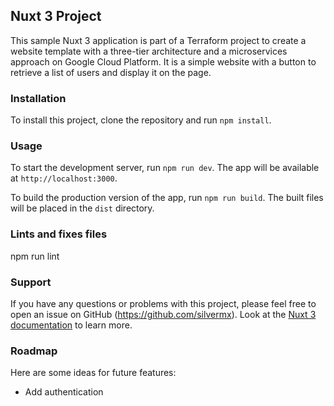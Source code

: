 
## Nuxt 3 Project

This sample Nuxt 3 application is part of a Terraform project to create a website template with a three-tier architecture and a microservices approach on Google Cloud Platform. It is a simple website with a button to retrieve a list of users and display it on the page.

### Installation

To install this project, clone the repository and run `npm install`.

### Usage

To start the development server, run `npm run dev`. The app will be available at `http://localhost:3000`.

To build the production version of the app, run `npm run build`. The built files will be placed in the `dist` directory.

### Lints and fixes files

npm run lint


### Support

If you have any questions or problems with this project, please feel free to open an issue on GitHub (https://github.com/silvermx).
Look at the [Nuxt 3 documentation](https://nuxt.com/docs/getting-started/introduction) to learn more.

### Roadmap

Here are some ideas for future features:

* Add authentication
